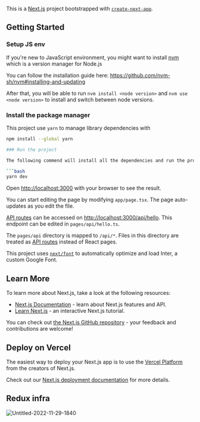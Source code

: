 This is a [Next.js](https://nextjs.org/) project bootstrapped with [`create-next-app`](https://github.com/vercel/next.js/tree/canary/packages/create-next-app).

## Getting Started

### Setup JS env

If you're new to JavaScript environment, you might want to install [nvm](https://github.com/nvm-sh/nvm) which is a version manager for Node.js

You can follow the installation guide here: https://github.com/nvm-sh/nvm#installing-and-updating

After that, you will be able to run `nvm install <node version>` and `nvm use <node version>` to install and switch between node versions.

### Install the package manager

This project use `yarn` to manage library dependencies with 

```bash
npm install --global yarn

### Run the project

The following commend will install all the dependencies and run the project in localhost:3000

```bash
yarn dev
```

Open [http://localhost:3000](http://localhost:3000) with your browser to see the result.

You can start editing the page by modifying `app/page.tsx`. The page auto-updates as you edit the file.

[API routes](https://nextjs.org/docs/api-routes/introduction) can be accessed on [http://localhost:3000/api/hello](http://localhost:3000/api/hello). This endpoint can be edited in `pages/api/hello.ts`.

The `pages/api` directory is mapped to `/api/*`. Files in this directory are treated as [API routes](https://nextjs.org/docs/api-routes/introduction) instead of React pages.

This project uses [`next/font`](https://nextjs.org/docs/basic-features/font-optimization) to automatically optimize and load Inter, a custom Google Font.

## Learn More

To learn more about Next.js, take a look at the following resources:

- [Next.js Documentation](https://nextjs.org/docs) - learn about Next.js features and API.
- [Learn Next.js](https://nextjs.org/learn) - an interactive Next.js tutorial.

You can check out [the Next.js GitHub repository](https://github.com/vercel/next.js/) - your feedback and contributions are welcome!

## Deploy on Vercel

The easiest way to deploy your Next.js app is to use the [Vercel Platform](https://vercel.com/new?utm_medium=default-template&filter=next.js&utm_source=create-next-app&utm_campaign=create-next-app-readme) from the creators of Next.js.

Check out our [Next.js deployment documentation](https://nextjs.org/docs/deployment) for more details.

## Redux infra

![Untitled-2022-11-29-1840](https://github.com/openfoodfacts/rate-my-recipe/assets/45398769/2a199fa5-5ade-4f4a-bce2-780bd0ed9800)
